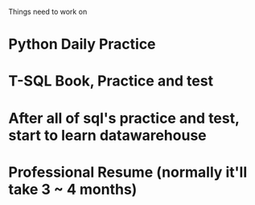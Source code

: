 Things need to work on
# Python Daily Practice
# T-SQL Book, Practice and test
# After all of sql's practice and test, start to learn datawarehouse
# Professional Resume (normally it'll take 3 ~ 4 months)

